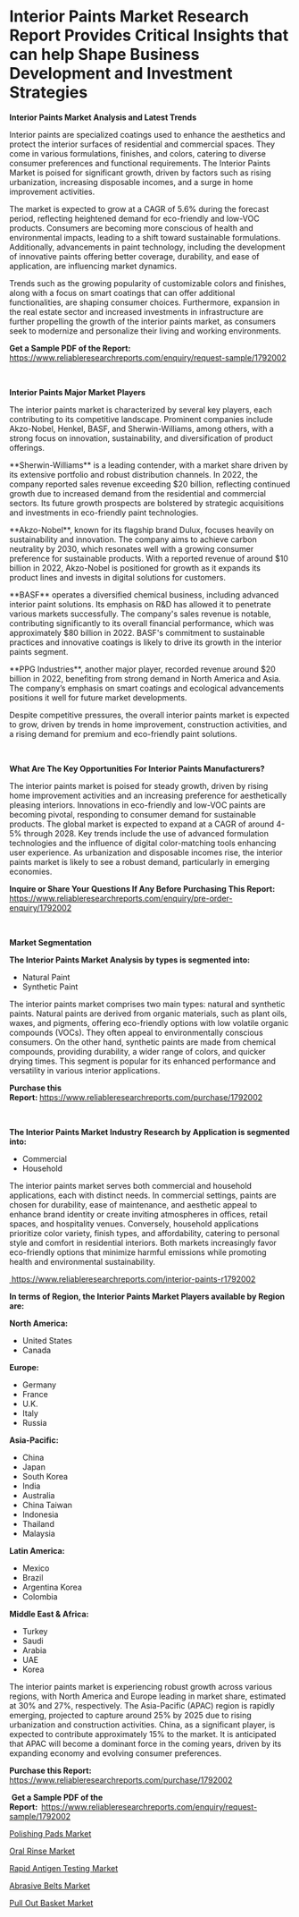 <p><h1>Interior Paints Market Research Report Provides Critical Insights that can help Shape Business Development and Investment Strategies</h1></p><p><strong>Interior Paints Market Analysis and Latest Trends</strong></p>
<p><p>Interior paints are specialized coatings used to enhance the aesthetics and protect the interior surfaces of residential and commercial spaces. They come in various formulations, finishes, and colors, catering to diverse consumer preferences and functional requirements. The Interior Paints Market is poised for significant growth, driven by factors such as rising urbanization, increasing disposable incomes, and a surge in home improvement activities.</p><p>The market is expected to grow at a CAGR of 5.6% during the forecast period, reflecting heightened demand for eco-friendly and low-VOC products. Consumers are becoming more conscious of health and environmental impacts, leading to a shift toward sustainable formulations. Additionally, advancements in paint technology, including the development of innovative paints offering better coverage, durability, and ease of application, are influencing market dynamics.</p><p>Trends such as the growing popularity of customizable colors and finishes, along with a focus on smart coatings that can offer additional functionalities, are shaping consumer choices. Furthermore, expansion in the real estate sector and increased investments in infrastructure are further propelling the growth of the interior paints market, as consumers seek to modernize and personalize their living and working environments.</p></p>
<p><strong>Get a Sample PDF of the Report:&nbsp;</strong> <a href="https://www.reliableresearchreports.com/enquiry/request-sample/1792002?utm_campaign=120&utm_medium=2&utm_source=Github&utm_content=ia&utm_term=13112024&utm_id=interior-paints">https://www.reliableresearchreports.com/enquiry/request-sample/1792002</a></p>
<p>&nbsp;</p>
<p><strong>Interior Paints Major Market Players</strong></p>
<p><p>The interior paints market is characterized by several key players, each contributing to its competitive landscape. Prominent companies include Akzo-Nobel, Henkel, BASF, and Sherwin-Williams, among others, with a strong focus on innovation, sustainability, and diversification of product offerings.</p><p>**Sherwin-Williams** is a leading contender, with a market share driven by its extensive portfolio and robust distribution channels. In 2022, the company reported sales revenue exceeding $20 billion, reflecting continued growth due to increased demand from the residential and commercial sectors. Its future growth prospects are bolstered by strategic acquisitions and investments in eco-friendly paint technologies.</p><p>**Akzo-Nobel**, known for its flagship brand Dulux, focuses heavily on sustainability and innovation. The company aims to achieve carbon neutrality by 2030, which resonates well with a growing consumer preference for sustainable products. With a reported revenue of around $10 billion in 2022, Akzo-Nobel is positioned for growth as it expands its product lines and invests in digital solutions for customers.</p><p>**BASF** operates a diversified chemical business, including advanced interior paint solutions. Its emphasis on R&D has allowed it to penetrate various markets successfully. The company's sales revenue is notable, contributing significantly to its overall financial performance, which was approximately $80 billion in 2022. BASF's commitment to sustainable practices and innovative coatings is likely to drive its growth in the interior paints segment.</p><p>**PPG Industries**, another major player, recorded revenue around $20 billion in 2022, benefiting from strong demand in North America and Asia. The company’s emphasis on smart coatings and ecological advancements positions it well for future market developments.</p><p>Despite competitive pressures, the overall interior paints market is expected to grow, driven by trends in home improvement, construction activities, and a rising demand for premium and eco-friendly paint solutions.</p></p>
<p>&nbsp;</p>
<p><strong>What Are The Key Opportunities For Interior Paints Manufacturers?</strong></p>
<p><p>The interior paints market is poised for steady growth, driven by rising home improvement activities and an increasing preference for aesthetically pleasing interiors. Innovations in eco-friendly and low-VOC paints are becoming pivotal, responding to consumer demand for sustainable products. The global market is expected to expand at a CAGR of around 4-5% through 2028. Key trends include the use of advanced formulation technologies and the influence of digital color-matching tools enhancing user experience. As urbanization and disposable incomes rise, the interior paints market is likely to see a robust demand, particularly in emerging economies.</p></p>
<p><strong>Inquire or Share Your Questions If Any Before Purchasing This Report:</strong> <a href="https://www.reliableresearchreports.com/enquiry/pre-order-enquiry/1792002?utm_campaign=120&utm_medium=2&utm_source=Github&utm_content=ia&utm_term=13112024&utm_id=interior-paints">https://www.reliableresearchreports.com/enquiry/pre-order-enquiry/1792002</a></p>
<p>&nbsp;</p>
<p><strong>Market Segmentation</strong></p>
<p><strong>The Interior Paints Market Analysis by types is segmented into:</strong></p>
<p><ul><li>Natural Paint</li><li>Synthetic Paint</li></ul></p>
<p><p>The interior paints market comprises two main types: natural and synthetic paints. Natural paints are derived from organic materials, such as plant oils, waxes, and pigments, offering eco-friendly options with low volatile organic compounds (VOCs). They often appeal to environmentally conscious consumers. On the other hand, synthetic paints are made from chemical compounds, providing durability, a wider range of colors, and quicker drying times. This segment is popular for its enhanced performance and versatility in various interior applications.</p></p>
<p><strong>Purchase this Report:&nbsp;</strong><a href="https://www.reliableresearchreports.com/purchase/1792002?utm_campaign=120&utm_medium=2&utm_source=Github&utm_content=ia&utm_term=13112024&utm_id=interior-paints">https://www.reliableresearchreports.com/purchase/1792002</a></p>
<p>&nbsp;</p>
<p><strong>The Interior Paints Market Industry Research by Application is segmented into:</strong></p>
<p><ul><li>Commercial</li><li>Household</li></ul></p>
<p><p>The interior paints market serves both commercial and household applications, each with distinct needs. In commercial settings, paints are chosen for durability, ease of maintenance, and aesthetic appeal to enhance brand identity or create inviting atmospheres in offices, retail spaces, and hospitality venues. Conversely, household applications prioritize color variety, finish types, and affordability, catering to personal style and comfort in residential interiors. Both markets increasingly favor eco-friendly options that minimize harmful emissions while promoting health and environmental sustainability.</p></p>
<p><a href="https://www.reliableresearchreports.com/interior-paints-r1792002?utm_campaign=120&utm_medium=2&utm_source=Github&utm_content=ia&utm_term=13112024&utm_id=interior-paints">&nbsp;https://www.reliableresearchreports.com/interior-paints-r1792002</a></p>
<p><strong>In terms of Region, the Interior Paints Market Players available by Region are:</strong></p>
<p>
    <p> <strong> North America: </strong>
        <ul>
            <li>United States</li>
            <li>Canada</li>
        </ul>
        </p> 
    <p> <strong> Europe: </strong>
        <ul>
            <li>Germany</li>
            <li>France</li>
            <li>U.K.</li>
            <li>Italy</li>
            <li>Russia</li>
        </ul>
        </p> 
    <p> <strong> Asia-Pacific: </strong>
        <ul>
            <li>China</li>
            <li>Japan</li>
            <li>South Korea</li>
            <li>India</li>
            <li>Australia</li>
            <li>China Taiwan</li>
            <li>Indonesia</li>
            <li>Thailand</li>
            <li>Malaysia</li>
        </ul>
        </p> 
    <p> <strong> Latin America: </strong>
        <ul>
            <li>Mexico</li>
            <li>Brazil</li>
            <li>Argentina Korea</li>
            <li>Colombia</li>
        </ul>
        </p> 
    <p> <strong> Middle East & Africa: </strong>
        <ul>
            <li>Turkey</li>
            <li>Saudi</li>
            <li>Arabia</li>
            <li>UAE</li>
            <li>Korea</li>
        </ul>
    </p>
    </p>
<p><p>The interior paints market is experiencing robust growth across various regions, with North America and Europe leading in market share, estimated at 30% and 27%, respectively. The Asia-Pacific (APAC) region is rapidly emerging, projected to capture around 25% by 2025 due to rising urbanization and construction activities. China, as a significant player, is expected to contribute approximately 15% to the market. It is anticipated that APAC will become a dominant force in the coming years, driven by its expanding economy and evolving consumer preferences.</p></p>
<p><strong>Purchase this Report: </strong><a href="https://www.reliableresearchreports.com/purchase/1792002?utm_campaign=120&utm_medium=2&utm_source=Github&utm_content=ia&utm_term=13112024&utm_id=interior-paints">https://www.reliableresearchreports.com/purchase/1792002</a></p>
<p>&nbsp;<strong>Get a Sample PDF of the Report:&nbsp;&nbsp;</strong><a href="https://www.reliableresearchreports.com/enquiry/request-sample/1792002?utm_campaign=120&utm_medium=2&utm_source=Github&utm_content=ia&utm_term=13112024&utm_id=interior-paints">https://www.reliableresearchreports.com/enquiry/request-sample/1792002</a></p>
<p><strong></strong></p>
<p><p><a href="https://github.com/tamvrosiya/Market-Research-Report-List-6/blob/main/polishing-pads-market.md?utm_campaign=120&utm_medium=2&utm_source=Github&utm_content=ia&utm_term=13112024&utm_id=interior-paints">Polishing Pads Market</a></p><p><a href="https://issuu.com/reportprime-2/docs/oral-rinse-market-size-2030.pptx_eba226d2698395?utm_campaign=120&utm_medium=2&utm_source=Github&utm_content=ia&utm_term=13112024&utm_id=interior-paints">Oral Rinse Market</a></p><p><a href="https://issuu.com/reportprime-2/docs/rapid-antigen-testing-market-size-2_d769d394ab79fe?utm_campaign=120&utm_medium=2&utm_source=Github&utm_content=ia&utm_term=13112024&utm_id=interior-paints">Rapid Antigen Testing Market</a></p><p><a href="https://github.com/pizolina/Market-Research-Report-List-6/blob/main/abrasive-belts-market.md?utm_campaign=120&utm_medium=2&utm_source=Github&utm_content=ia&utm_term=13112024&utm_id=interior-paints">Abrasive Belts Market</a></p><p><a href="https://www.linkedin.com/pulse/pull-out-basket-industry-forecast-market-shifts-strategic-imperatives-saovc?utm_campaign=120&utm_medium=2&utm_source=Github&utm_content=ia&utm_term=13112024&utm_id=interior-paints">Pull Out Basket Market</a></p></p>